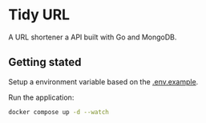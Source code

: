 # Tidy URL

A URL shortener a API built with Go and MongoDB.

## Getting stated

Setup a environment variable based on the [.env.example](.env.example).

Run the application:
```sh
docker compose up -d --watch
```
